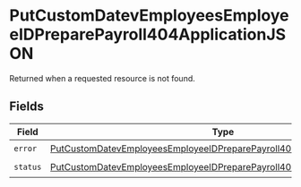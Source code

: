 # PutCustomDatevEmployeesEmployeeIDPreparePayroll404ApplicationJSON

Returned when a requested resource is not found.


## Fields

| Field                                                                                                                                                                         | Type                                                                                                                                                                          | Required                                                                                                                                                                      | Description                                                                                                                                                                   |
| ----------------------------------------------------------------------------------------------------------------------------------------------------------------------------- | ----------------------------------------------------------------------------------------------------------------------------------------------------------------------------- | ----------------------------------------------------------------------------------------------------------------------------------------------------------------------------- | ----------------------------------------------------------------------------------------------------------------------------------------------------------------------------- |
| `error`                                                                                                                                                                       | [PutCustomDatevEmployeesEmployeeIDPreparePayroll404ApplicationJSONError](../../models/operations/putcustomdatevemployeesemployeeidpreparepayroll404applicationjsonerror.md)   | :heavy_check_mark:                                                                                                                                                            | N/A                                                                                                                                                                           |
| `status`                                                                                                                                                                      | [PutCustomDatevEmployeesEmployeeIDPreparePayroll404ApplicationJSONStatus](../../models/operations/putcustomdatevemployeesemployeeidpreparepayroll404applicationjsonstatus.md) | :heavy_check_mark:                                                                                                                                                            | N/A                                                                                                                                                                           |